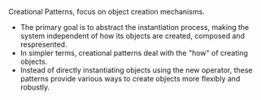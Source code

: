 Creational Patterns, focus on object creation mechanisms.
- The primary goal is to abstract the instantiation process, making the system independent of how its objects are created, composed and respresented.
- In simpler terms, creational patterns deal with the "how" of creating objects.
- Instead of directly instantiating objects using the new operator, these patterns provide various ways to create objects more flexibly and robustly.
